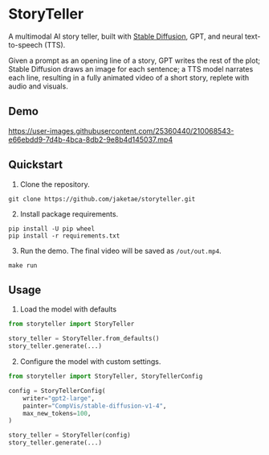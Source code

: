# StoryTeller

A multimodal AI story teller, built with [Stable Diffusion](https://huggingface.co/spaces/stabilityai/stable-diffusion), GPT, and neural text-to-speech (TTS).

Given a prompt as an opening line of a story, GPT writes the rest of the plot; Stable Diffusion draws an image for each sentence; a TTS model narrates each line, resulting in a fully animated video of a short story, replete with audio and visuals.

## Demo

https://user-images.githubusercontent.com/25360440/210068543-e66ebdd9-7d4b-4bca-8db2-9e8b4d145037.mp4

## Quickstart

1. Clone the repository.

```
git clone https://github.com/jaketae/storyteller.git
```

2. Install package requirements.

```
pip install -U pip wheel
pip install -r requirements.txt
```

3. Run the demo. The final video will be saved as `/out/out.mp4`.

```
make run
```

## Usage

1. Load the model with defaults

```python
from storyteller import StoryTeller

story_teller = StoryTeller.from_defaults()
story_teller.generate(...)
```

2. Configure the model with custom settings.

```python
from storyteller import StoryTeller, StoryTellerConfig

config = StoryTellerConfig(
    writer="gpt2-large",
    painter="CompVis/stable-diffusion-v1-4",
    max_new_tokens=100,
)

story_teller = StoryTeller(config)
story_teller.generate(...)
```
